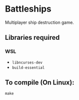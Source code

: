 # Battleships
Multiplayer ship destruction game.

## Libraries required

### WSL
- `libncurses-dev`
- `build-essential`

## To compile (On Linux):
`make`
